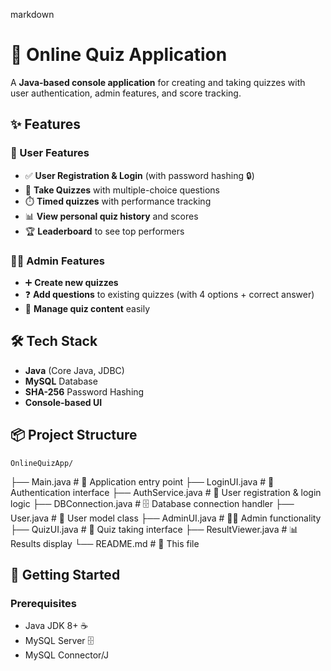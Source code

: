 markdown
# 🧠 Online Quiz Application

A **Java-based console application** for creating and taking quizzes with user authentication, admin features, and score tracking.

## ✨ Features

### 👥 User Features
- ✅ **User Registration & Login** (with password hashing 🔒)
- 🧪 **Take Quizzes** with multiple-choice questions
- ⏱️ **Timed quizzes** with performance tracking
- 📊 **View personal quiz history** and scores
- 🏆 **Leaderboard** to see top performers

### 👨‍💼 Admin Features
- ➕ **Create new quizzes**
- ❓ **Add questions** to existing quizzes (with 4 options + correct answer)
- 📝 **Manage quiz content** easily

## 🛠️ Tech Stack

- **Java** (Core Java, JDBC)
- **MySQL** Database
- **SHA-256** Password Hashing
- **Console-based UI**

## 📦 Project Structure
    OnlineQuizApp/
├── Main.java # 🚀 Application entry point
├── LoginUI.java # 🔐 Authentication interface
├── AuthService.java # 👤 User registration & login logic
├── DBConnection.java # 🗄️ Database connection handler
├── User.java # 👥 User model class
├── AdminUI.java # 👨‍💼 Admin functionality
├── QuizUI.java # 🧪 Quiz taking interface
├── ResultViewer.java # 📊 Results display
└── README.md # 📖 This file



## 🚀 Getting Started

### Prerequisites
- Java JDK 8+ ☕
- MySQL Server 🗄️
- MySQL Connector/J

